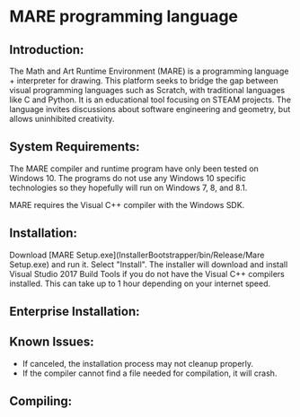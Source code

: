 # MARE programming language

## Introduction:
The Math and Art Runtime Environment (MARE) is a programming language + interpreter for drawing. This platform seeks to bridge the gap between visual programming languages such as Scratch, with traditional languages like C and Python. It is an educational tool focusing on STEAM projects. The language invites discussions about software engineering and geometry, but allows uninhibited creativity. 

## System Requirements:
The MARE compiler and runtime program have only been tested on Windows 10. The programs do not use any Windows 10 specific technologies so they hopefully will run on Windows 7, 8, and 8.1.

MARE requires the Visual C++ compiler with the Windows SDK.

## Installation:
Download [MARE Setup.exe](InstallerBootstrapper/bin/Release/Mare Setup.exe) and run it. Select "Install".
The installer will download and install Visual Studio 2017 Build Tools if you do not have the Visual C++ compilers installed. This can take up to 1 hour depending on your internet speed.

## Enterprise Installation:


## Known Issues:
* If canceled, the installation process may not cleanup properly.
* If the compiler cannot find a file needed for compilation, it will crash.

## Compiling:
